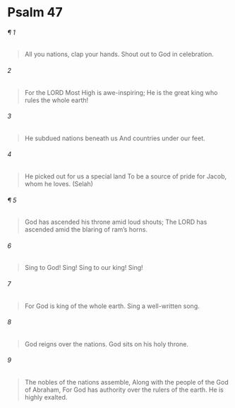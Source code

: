 # Psalm 47
###### ¶ 1
> All you nations, clap your hands.
> Shout out to God in celebration.
###### 2
> For the LORD Most High is awe-inspiring;
> He is the great king who rules the whole earth!
###### 3
> He subdued nations beneath us
> And countries under our feet.
###### 4
> He picked out for us a special land
> To be a source of pride for Jacob, whom he loves. (Selah)
###### ¶ 5
> God has ascended his throne amid loud shouts;
> The LORD has ascended amid the blaring of ram’s horns.
###### 6
> Sing to God! Sing!
> Sing to our king! Sing!
###### 7
> For God is king of the whole earth.
> Sing a well-written song.
###### 8
> God reigns over the nations.
> God sits on his holy throne.
###### 9
> The nobles of the nations assemble,
> Along with the people of the God of Abraham,
> For God has authority over the rulers of the earth.
> He is highly exalted.
